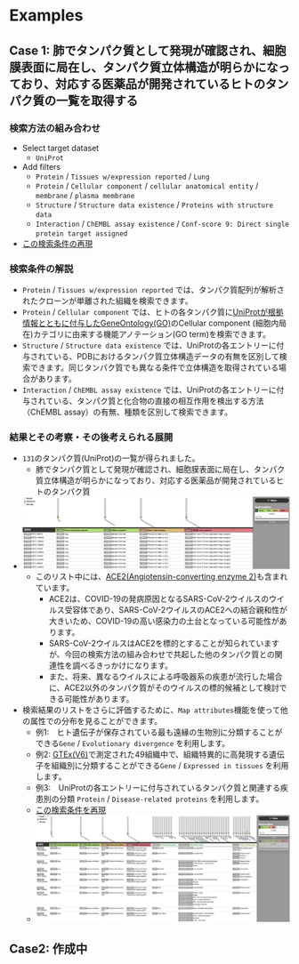 # Examples
## Case 1: 肺でタンパク質として発現が確認され、細胞膜表面に局在し、タンパク質立体構造が明らかになっており、対応する医薬品が開発されているヒトのタンパク質の一覧を取得する
### 検索方法の組み合わせ
- Select target dataset
    - `UniProt`
- Add filters
    - `Protein` / `Tissues w/expression reported` / `Lung`
    - `Protein` / `Cellular component` / `cellular anatomical entity` / `membrane` / `plasma membrane`
    - `Structure` / `Structure data existence` / `Proteins with structure data`
    - `Interaction` / `ChEMBL assay existence` / `Conf-score 9: Direct single protein target assigned` 
- [この検索条件の再現](https://togodx.dbcls.jp/human/?togoKey=uniprot&keys=%5B%5D&values=%5B%7B%22propertyId%22%3A%22protein_isolation_source_uniprot%22%2C%22ids%22%3A%5B%7B%22categoryId%22%3A%22568%22%7D%5D%7D%2C%7B%22propertyId%22%3A%22protein_cellular_component_uniprot%22%2C%22ids%22%3A%5B%7B%22categoryId%22%3A%22GO_0005886%22%2C%22ancestors%22%3A%5B%22GO_0110165%22%2C%22GO_0016020%22%5D%7D%5D%7D%2C%7B%22propertyId%22%3A%22structure_data_existence_uniprot%22%2C%22ids%22%3A%5B%7B%22categoryId%22%3A%221%22%7D%5D%7D%2C%7B%22propertyId%22%3A%22interaction_chembl_assay_existence_uniprot%22%2C%22ids%22%3A%5B%7B%22categoryId%22%3A%221%22%7D%5D%7D%5D)

### 検索条件の解説
- `Protein` / `Tissues w/expression reported` では、タンパク質配列が解析されたクローンが単離された組織を検索できます。
- `Protein` / `Cellular component` では、ヒトの各タンパク質に[UniProtが根拠情報とともに付与したGeneOntology(GO)](https://www.uniprot.org/help/gene_ontology)のCellular component (細胞内局在)カテゴリに由来する機能アノテーション(GO term)を検索できます。
- `Structure` / `Structure data existence` では、UniProtの各エントリーに付与されている、PDBにおけるタンパク質立体構造データの有無を区別して検索できます。同じタンパク質でも異なる条件で立体構造を取得されている場合があります。
- `Interaction` / `ChEMBL assay existence` では、UniProtの各エントリーに付与されている、タンパク質と化合物の直接の相互作用を検出する方法（ChEMBL assay）の有無、種類を区別して検索できます。

### 結果とその考察・その後考えられる展開
- `131`のタンパク質(UniProt)の一覧が得られました。
    - 肺でタンパク質として発現が確認され、細胞膜表面に局在し、タンパク質立体構造が明らかになっており、対応する医薬品が開発されているヒトのタンパク質
- ![Add filter結果](https://github.com/togodx/togodx-config-human/raw/develop/docs/img/20211001_togodx_example1_01.png)
    - このリスト中には、[ACE2\(Angiotensin\-converting enzyme 2\)](https://www.uniprot.org/uniprot/Q9BYF1)も含まれています。
      - ACE2は、COVID-19の発病原因となるSARS-CoV-2ウイルスのウイルス受容体であり、SARS-CoV-2ウイルスのACE2への結合親和性が大きいため、COVID-19の高い感染力の土台となっている可能性があります。
      - SARS-CoV-2ウイルスはACE2を標的とすることが知られていますが、今回の検索方法の組み合わせで共起した他のタンパク質との関連性を調べるきっかけになります。
      - また、将来、異なるウイルスによる呼吸器系の疾患が流行した場合に、ACE2以外のタンパク質がそのウイルスの標的候補として検討できる可能性があります。
- 検索結果のリストをさらに評価するために、`Map attributes`機能を使って他の属性での分布を見ることができます。
    - 例1:　ヒト遺伝子が保存されている最も遠縁の生物別に分類することができる`Gene` / `Evolutionary divergence` を利用します。
    - 例2: [GTEx(V6)](https://gtexportal.org/home/releaseInfoPage)で測定された49組織中で、組織特異的に高発現する遺伝子を組織別に分類することができる`Gene` / `Expressed in tissues` を利用します。
    - 例3:　UniProtの各エントリーに付与されているタンパク質と関連する疾患別の分類 `Protein` / `Disease-related proteins` を利用します。
    - [この検索条件を再現](https://togodx.dbcls.jp/human/?togoKey=uniprot&keys=%5B%7B%22propertyId%22%3A%22gene_evolutionary_conservation_homologene%22%7D%2C%7B%22propertyId%22%3A%22gene_high_level_expression_gtex6%22%7D%2C%7B%22propertyId%22%3A%22protein_disease_related_proteins_uniprot%22%7D%5D&values=%5B%7B%22propertyId%22%3A%22protein_isolation_source_uniprot%22%2C%22ids%22%3A%5B%7B%22categoryId%22%3A%22568%22%7D%5D%7D%2C%7B%22propertyId%22%3A%22protein_cellular_component_uniprot%22%2C%22ids%22%3A%5B%7B%22categoryId%22%3A%22GO_0005886%22%2C%22ancestors%22%3A%5B%22GO_0110165%22%2C%22GO_0016020%22%5D%7D%5D%7D%2C%7B%22propertyId%22%3A%22structure_data_existence_uniprot%22%2C%22ids%22%3A%5B%7B%22categoryId%22%3A%221%22%7D%5D%7D%2C%7B%22propertyId%22%3A%22interaction_chembl_assay_existence_uniprot%22%2C%22ids%22%3A%5B%7B%22categoryId%22%3A%221%22%7D%5D%7D%5D)
    - ![Add filter+Map attributes](https://github.com/togodx/togodx-config-human/raw/develop/docs/img/20211001_togodx_example1_02.png)

## Case2: 作成中



